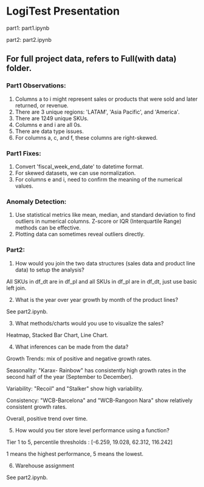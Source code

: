 # LogiTest Presentation

part1: part1.ipynb

part2: part2.ipynb

## For full project data, refers to Full(with data) folder. 

### Part1 Observations: 

1. Columns a to i might represent sales or products that were sold and later returned, or revenue.
2. There are 3 unique regions: 'LATAM', 'Asia Pacific', and 'America'.
3. There are 1249 unique SKUs.
4. Columns e and i are all 0s.
5. There are data type issues.
6. For columns a, c, and f, these columns are right-skewed.

### Part1 Fixes:

1. Convert 'fiscal_week_end_date' to datetime format.
2. For skewed datasets, we can use normalization.
3. For columns e and i, need to confirm the meaning of the numerical values.

### Anomaly Detection:

1. Use statistical metrics like mean, median, and standard deviation to find outliers in numerical columns. Z-score or IQR (Interquartile Range) methods can be effective.
2. Plotting data can sometimes reveal outliers directly.

### Part2: 

1. How would you join the two data structures (sales data and product line data) to setup the analysis?

All SKUs in df_dt are in df_pl and all SKUs in df_pl are in df_dt, just use basic left join. 

2. What is the year over year growth by month of the product lines?

See part2.ipynb.

3. What methods/charts would you use to visualize the sales?

Heatmap, Stacked Bar Chart, Line Chart.
  
4. What inferences can be made from the data?

Growth Trends: mix of positive and negative growth rates.

Seasonality: "Karax- Rainbow" has consistently high growth rates in the second half of the year (September to December).

Variability: "Recoil" and "Stalker" show high variability.

Consistency: "WCB-Barcelona" and "WCB-Rangoon Nara" show relatively consistent growth rates.

Overall, positive trend over time.

  
5. How would you tier store level performance using a function?

Tier 1 to 5, percentile thresholds : [-6.259, 19.028, 62.312, 116.242]

1 means the highest performance, 5 means the lowest.

6. Warehouse assignment

    
See part2.ipynb.
